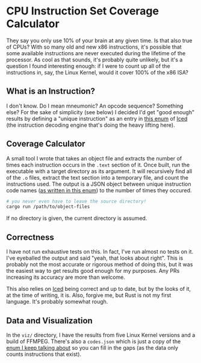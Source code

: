 # CPU Instruction Set Coverage Calculator

They say you only use 10% of your brain at any given time. Is that also true of CPUs? With so many old and new x86 instructions, it's possible that some available instructions are never executed during the lifetime of the processor. As cool as that sounds, it's probably quite unlikely, but it's a question I found interesting enough: if I were to count up all of the instructions in, say, the Linux Kernel, would it cover 100% of the x86 ISA?

## What is an Instruction?
I don't know. Do I mean mneumonic? An opcode sequence? Something else? For the sake of simplicity (see below) I decided I'd get "good enough" results by defining a "unique instruction" as an entry in [this enum](https://github.com/icedland/iced/blob/85ae8b3f6d234964d2f0be299f0380880eda548a/src/rust/iced-x86/src/code.rs#L19) of [Iced](https://github.com/icedland/iced) (the instruction decoding engine that's doing the heavy lifting here).

## Coverage Calculator
A small tool I wrote that takes an object file and extracts the number of times each instruction occurs in the `.text` section of it. Once built, run the executable with a target directory as its argument. It will recursively find all of the `.o` files, extract the text section into a temporary file, and count the instructions used. The output is a JSON object between unique instruction code names ([as written in this enum](https://github.com/icedland/iced/blob/85ae8b3f6d234964d2f0be299f0380880eda548a/src/rust/iced-x86/src/code.rs#L19)) to the number of times they occured.

```bash
# you never even have to leave the source directory!
cargo run /path/to/object-files
```

If no directory is given, the current directory is assumed.

## Correctness
I have not run exhaustive tests on this. In fact, I've run almost no tests on it. I've eyeballed the output and said "yeah, that looks about right". This is probably not the most accurate or rigorous method of doing this, but it was the easiest way to get results good enough for my purposes. Any PRs increasing its accuracy are more than welcome.

This also relies on [Iced](https://github.com/icedland/iced) being correct and up to date, but by the looks of it, at the time of writing, it is. Also, forgive me, but Rust is not my first language. It's probably somewhat rough.

## Data and Visualization
In the `viz/` directory, I have the results from five Linux Kernel versions and a build of FFMPEG. There's also a `codes.json` which is just a copy of the [enum I keep talking about](https://github.com/icedland/iced/blob/85ae8b3f6d234964d2f0be299f0380880eda548a/src/rust/iced-x86/src/code.rs#L19) so you can fill in the gaps (as the data only counts instructions that exist).
